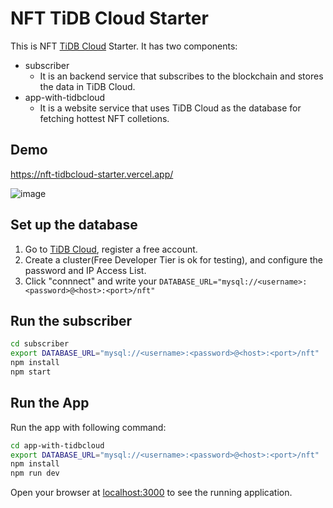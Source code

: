 # NFT TiDB Cloud Starter

This is NFT [TiDB Cloud](https://tidbcloud.com/) Starter. It has two components:
* subscriber
    * It is an backend service that subscribes to the blockchain and stores the data in TiDB Cloud.
* app-with-tidbcloud
    * It is a website service that uses TiDB Cloud as the database for fetching hottest NFT colletions.

## Demo

https://nft-tidbcloud-starter.vercel.app/

![image](https://user-images.githubusercontent.com/867381/189272850-d8528076-f1d7-4a9e-852c-d27406d74576.png)


## Set up the database

1. Go to [TiDB Cloud](https://tidbcloud.com/), register a free account. 
2. Create a cluster(Free Developer Tier is ok for testing), and configure the password and IP Access List. 
3. Click "connnect" and write your `DATABASE_URL="mysql://<username>:<password>@<host>:<port>/nft"`

## Run the subscriber

```bash
cd subscriber
export DATABASE_URL="mysql://<username>:<password>@<host>:<port>/nft"
npm install
npm start
```

## Run the App

Run the app with following command:

```bash
cd app-with-tidbcloud
export DATABASE_URL="mysql://<username>:<password>@<host>:<port>/nft"
npm install
npm run dev
```

Open your browser at [localhost:3000](localhost:3000) to see the running application.


